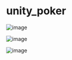 # unity_poker

![image](https://github.com/Superdaren/unity_poker/blob/master/Assets/Resources/pic1.gif)

![image](https://github.com/Superdaren/unity_poker/blob/master/Assets/Resources/pic2.gif)

![image](https://github.com/Superdaren/unity_poker/blob/master/Assets/Resources/pic3.gif)


